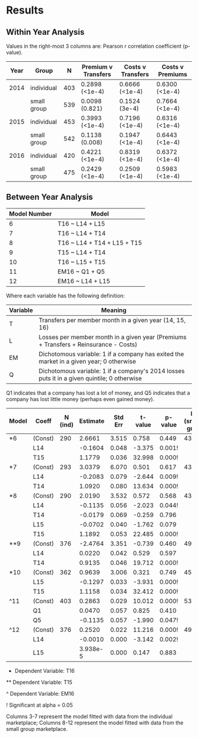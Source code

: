 # Results

## Within Year Analysis

Values in the right-most 3 columns are: Pearson r correlation coefficient (p-value).

| Year | Group       | N   | Premium v Transfers | Costs v Transfers | Costs v Premiums |
|------|-------------|-----|---------------------|-------------------|------------------|
| 2014 | individual  | 403 | 0.2898 (<1e-4)      | 0.6666 (<1e-4)    | 0.6300 (<1e-4)   |
|      | small group | 539 | 0.0098 (0.821)      | 0.1524 (3e-4)     | 0.7664 (<1e-4)   |
| 2015 | individual  | 453 | 0.3993 (<1e-4)      | 0.7196 (<1e-4)    | 0.6316 (<1e-4)   |
|      | small group | 542 | 0.1138 (0.008)      | 0.1947 (<1e-4)    | 0.6443 (<1e-4)   |
| 2016 | individual  | 420 | 0.4221 (<1e-4)      | 0.8319 (<1e-4)    | 0.6372 (<1e-4)   |
|      | small group | 475 | 0.2429 (<1e-4)      | 0.2509 (<1e-4)    | 0.5983 (<1e-4)   |

## Between Year Analysis

| Model Number | Model                       |
|--------------|-----------------------------|
| 6            | T16 ~ L14 + L15             |
| 7            | T16 ~ L14 + T14             |
| 8            | T16 ~ L14 + T14 + L15 + T15 |
| 9            | T15 ~ L14 + T14             |
| 10           | T16 ~ L15 + T15             |
| 11           | EM16 ~ Q1 + Q5              |
| 12           | EM16 ~ L14 + L15            |

Where each variable has the following definition:

| Variable | Meaning                                                                                      |
|----------|----------------------------------------------------------------------------------------------|
| T        | Transfers per member month in a given year (14, 15, 16)                                      |
| L        | Losses per member month in a given year (Premiums + Transfers + Reinsurance - Costs)         |
| EM       | Dichotomous variable: 1 if a company has exited the market in a given year; 0 otherwise      |
| Q        | Dichotomous variable: 1 if a company's 2014 losses puts it in a given quintile; 0 otherwise  |

Q1 indicates that a company has lost a lot of money, and Q5 indicates that a company has lost little money (perhaps even gained money).

| Model | Coeff   | N (ind) | Estimate | Std Err | t-value | p-value | N (small grp) | Estimate | Std Err | t-value | p-value |
|-------|---------|---------|----------|---------|---------|---------|---------------|----------|---------|---------|---------|
| *6    | (Const) | 290     | 2.6661   | 3.515   | 0.758   | 0.449   | 431           | -6.2944  | 2.876   | -2.189  | 0.029!  |
|       | L14     |         | -0.1604  | 0.048   | -3.375  | 0.001!  |               | 0.0290   | 0.030   | 0.971   | 0.332   |
|       | T15     |         | 1.1779   | 0.036   | 32.998  | 0.000!  |               | 0.765    | 0.042   | 18.032  | 0.000!  |
| *7    | (Const) | 293     | 3.0379   | 6.070   | 0.501   | 0.617   | 432           | -4.3722  | 3.451   | -1.267  | 0.206   |
|       | L14     |         | -0.2083  | 0.079   | -2.644  | 0.009!  |               | 0.0003   | 0.036   | 0.010   | 0.992   |
|       | T14     |         | 1.0920   | 0.080   | 13.634  | 0.000!  |               | 0.7471   | 0.062   | 11.986  | 0.000!  |
| *8    | (Const) | 290     | 2.0190   | 3.532   | 0.572   | 0.568   | 431           | -6.2978  | 3.270   | -1.926  | 0.055   |
|       | L14     |         | -0.1135  | 0.056   | -2.023  | 0.044!  |               | -0.0542  | 0.037   | -1.462  | 0.144   |
|       | T14     |         | -0.0179  | 0.069   | -0.259  | 0.796   |               | 0.2689   | 0.067   | 4.034   | 0.000!  |
|       | L15     |         | -0.0702  | 0.040   | -1.762  | 0.079   |               | 0.0874   | 0.036   | 2.418   | 0.016!  |
|       | T15     |         | 1.1892   | 0.053   | 22.485  | 0.000!  |               | 0.5865   | 0.058   | 10.184  | 0.000!  |
| **9   | (Const) | 376     | -2.4764  | 3.351   | -0.739  | 0.460   | 499           | -6.7551  | 2.847   | -2.372  | 0.018!  |
|       | L14     |         | 0.0220   | 0.042   | 0.529   | 0.597   |               | 0.0476   | 0.029   | 1.617   | 0.107   |
|       | T14     |         | 0.9135   | 0.046   | 19.712  | 0.000!  |               | 0.7656   | 0.054   | 14.096  | 0.000!  |
| *10   | (Const) | 362     | 0.9639   | 3.006   | 0.321   | 0.749   | 458           | -8.9256  | 3.012   | -2.963  | 0.003!  |
|       | L15     |         | -0.1297  | 0.033   | -3.931  | 0.000!  |               | 0.0565   | 0.030   | 1.904   | 0.058   |
|       | T15     |         | 1.1158   | 0.034   | 32.412  | 0.000!  |               | 0.06236  | 0.045   | 13.952  | 0.000!  |
| ^11   | (Const) | 403     | 0.2863   | 0.029   | 10.012  | 0.000!  | 539           | 0.1238   | 0.022   | 5.744   | 0.000!  |
|       | Q1      |         | 0.0470   | 0.057   | 0.825   | 0.410   |               | 0.2465   | 0.043   | 5.724   | 0.000!  |
|       | Q5      |         | -0.1135  | 0.057   | -1.990  | 0.047!  |               | 0.1262   | 0.043   | 2.929   | 0.004!  |
| ^12   | (Const) | 376     | 0.2520   | 0.022   | 11.216  | 0.000!  | 499           | 0.2042   | 0.027   | 7.547   | 0.000!  |
|       | L14     |         | -0.0010  | 0.000   | -3.142  | 0.002!  |               | -0.0006  | 0.000   | -1.623  | 0.105   |
|       | L15     |         | 3.938e-5 | 0.000   | 0.147   | 0.883   |               | -0.0003  | 0.000   | -1.234  | 0.218   |

* Dependent Variable: T16

** Dependent Variable: T15

^ Dependent Variable: EM16

! Significant at alpha = 0.05

Columns 3-7 represent the model fitted with data from the individual marketplace; Columns 8-12 represent the model fitted with data from the small group marketplace.

